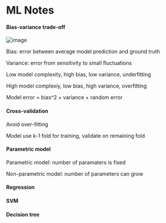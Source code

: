 # ML Notes

#### Bias-variance trade-off
![image](https://user-images.githubusercontent.com/76275089/125311252-d9c99180-e365-11eb-9d45-7e33aa98670f.png)

Bias: error between average model prediction and ground truth

Variance: error from sensitivity to small fluctuations

Low model complexity, high bias, low variance, underfitting

High model complexiy, low bias, high variance, overfitting

Model error = bias^2 + variance + random error


#### Cross-validation

Avoid over-fitting

Model use k-1 fold for training, validate on remaining fold


#### Parametric model

Parametric model: number of paramaters is fixed

Non-parametric model: number of parameters can grow


#### Regression


#### SVM


#### Decision tree

